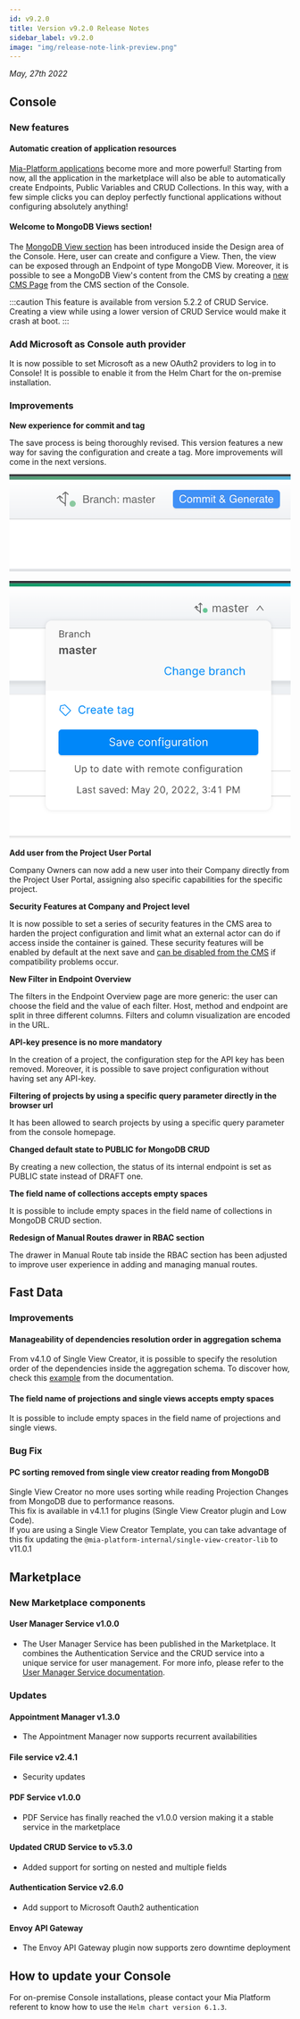```yaml
---
id: v9.2.0
title: Version v9.2.0 Release Notes
sidebar_label: v9.2.0
image: "img/release-note-link-preview.png"
---
```


_May, 27th 2022_

## Console

### New features

#### Automatic creation of application resources

[Mia-Platform applications](https://docs.mia-platform.eu/docs/marketplace/applications/mia_applications) become more and more powerful!
Starting from now, all the application in the marketplace will also be able to automatically create Endpoints, Public Variables and CRUD Collections.
In this way, with a few simple clicks you can deploy perfectly functional applications without configuring absolutely anything!

#### Welcome to MongoDB Views section!

The [MongoDB View section](../../development_suite/api-console/api-design/mongo_views) has been introduced inside the Design area of the Console.
Here, user can create and configure a View.
Then, the view can be exposed through an Endpoint of type MongoDB View.
Moreover, it is possible to see a MongoDB View's content from the CMS by creating a [new CMS Page](../../business_suite/cms_configuration/config_cms#how-to-create-a-page) from the CMS section of the Console.

:::caution 
This feature is available from version 5.2.2 of CRUD Service. 
Creating a view while using a lower version of CRUD Service would make it crash at boot.
:::

### Add Microsoft as Console auth provider

It is now possible to set Microsoft as a new OAuth2 providers to log in to Console! It is possible to enable it from the Helm Chart for the on-premise installation.

### Improvements

**New experience for commit and tag**

The save process is being thoroughly revised. This version features a new way for saving the configuration and create a tag.
More improvements will come in the next versions.

<div style={{display: 'flex', flexDirection: 'row', gap: '8px'}}>
<div>

![old branch selection](../img/9.2.0/old-branch-selector.png)

</div>
<div>

![new branch selection](../img/9.2.0/new-branch-selector.png)

</div>
</div>

**Add user from the Project User Portal**

Company Owners can now add a new user into their Company directly from the Project User Portal, assigning also specific capabilities for the specific project.

**Security Features at Company and Project level**

It is now possible to set a series of security features in the CMS area to harden the project configuration and limit what an external actor can do if access inside the container is gained.
These security features will be enabled by default at the next save and [can be disabled from the CMS](https://docs.mia-platform.eu/docs/development_suite/api-console/api-design/security) if compatibility problems occur.

**New Filter in Endpoint Overview**

The filters in the Endpoint Overview page are more generic: the user can choose the field and the value of each filter.
Host, method and endpoint are split in three different columns.
Filters and column visualization are encoded in the URL.

**API-key presence is no more mandatory**

In the creation of a project, the configuration step for the API key has been removed.
Moreover, it is possible to save project configuration without having set any API-key.

**Filtering of projects by using a specific query parameter directly in the browser url**

It has been allowed to search projects by using a specific query parameter from the console homepage.

**Changed default state to PUBLIC for MongoDB CRUD**

By creating a new collection, the status of its internal endpoint is set as PUBLIC state instead of DRAFT one.

**The field name of collections accepts empty spaces** 

It is possible to include empty spaces in the field name of collections in MongoDB CRUD section.

**Redesign of Manual Routes drawer in RBAC section** 

The drawer in Manual Route tab inside the RBAC section has been adjusted to improve user experience in adding and managing manual routes.

## Fast Data

### Improvements

#### Manageability of dependencies resolution order in aggregation schema

From v4.1.0 of Single View Creator, it is possible to specify the resolution order of the dependencies inside the aggregation schema.
To discover how, check this [example](../../fast_data/single_view_creator/low_code_configuration.md#set-resolution-order-of-dependencies) from the documentation.

#### The field name of projections and single views accepts empty spaces 

It is possible to include empty spaces in the field name of projections and single views.

### Bug Fix 

#### PC sorting removed from single view creator reading from MongoDB

Single View Creator no more uses sorting while reading Projection Changes from MongoDB due to performance reasons.     
This fix is available in v4.1.1 for plugins (Single View Creator plugin and Low Code).     
If you are using a Single View Creator Template, you can take advantage of this fix updating the `@mia-platform-internal/single-view-creator-lib` to v11.0.1

## Marketplace

### New Marketplace components

#### User Manager Service v1.0.0

- The User Manager Service has been published in the Marketplace. It combines the Authentication Service and the CRUD service into a unique service for user management. For more info, please refer to the [User Manager Service documentation](https://docs.mia-platform.eu/docs/runtime_suite/user-manager-service/overview).

### Updates

#### Appointment Manager v1.3.0

- The Appointment Manager now supports recurrent availabilities

#### File service v2.4.1

- Security updates

#### PDF Service v1.0.0

- PDF Service has finally reached the v1.0.0 version making it a stable service in the marketplace

#### Updated CRUD Service to v5.3.0

- Added support for sorting on nested and multiple fields

#### Authentication Service v2.6.0

- Add support to Microsoft Oauth2 authentication

#### Envoy API Gateway

- The Envoy API Gateway plugin now supports zero downtime deployment

## How to update your Console

For on-premise Console installations, please contact your Mia Platform referent to know how to use the `Helm chart version 6.1.3`.
